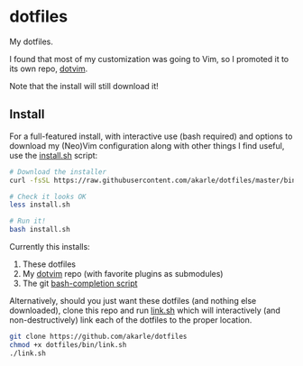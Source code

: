 # dotfiles

My dotfiles.

I found that most of my customization was going to Vim, so I promoted it to its
own repo, [dotvim](https://github.com/akarle/dotvim).

Note that the install will still download it!

## Install

For a full-featured install, with interactive use (bash required) and options to
download my (Neo)Vim configuration along with other things I find useful, use
the [install.sh](bin/install.sh) script:

```sh
# Download the installer
curl -fsSL https://raw.githubusercontent.com/akarle/dotfiles/master/bin/install.sh > install.sh

# Check it looks OK
less install.sh

# Run it!
bash install.sh
```

Currently this installs:

1. These dotfiles
2. My [dotvim](https://github.com/akarle/dotvim) repo (with favorite plugins as
   submodules)
3. The git [bash-completion script](https://raw.githubusercontent.com/git/git/master/contrib/completion/git-completion.bash)

Alternatively, should you just want these dotfiles (and nothing else
downloaded), clone this repo and run [link.sh](link.sh) which will interactively
(and non-destructively) link each of the dotfiles to the proper location.

```sh
git clone https://github.com/akarle/dotfiles
chmod +x dotfiles/bin/link.sh
./link.sh
```
